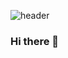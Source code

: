 ![header](https://odada.vercel.app/api?type=Transparent&color=auto&height=300&section=header&text=capsule%20render&fontSize=90)

### Hi there 👋

<!--
**oodada/oodada** is a ✨ _special_ ✨ repository because its `README.md` (this file) appears on your GitHub profile.

Here are some ideas to get you started:

- 🔭 I’m currently working on ...
- 🌱 I’m currently learning ...
- 👯 I’m looking to collaborate on ...
- 🤔 I’m looking for help with ...
- 💬 Ask me about ...
- 📫 How to reach me: ...
- 😄 Pronouns: ...
- ⚡ Fun fact: ...
-->
